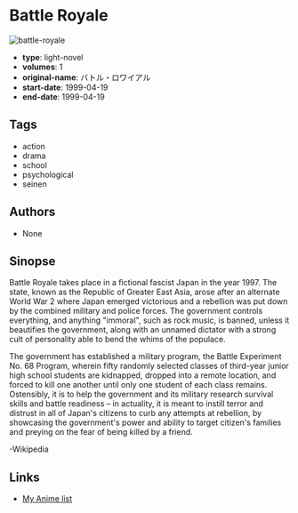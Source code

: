 # Battle Royale

![battle-royale](https://cdn.myanimelist.net/images/manga/2/214712.jpg)

-   **type**: light-novel
-   **volumes**: 1
-   **original-name**: バトル・ロワイアル
-   **start-date**: 1999-04-19
-   **end-date**: 1999-04-19

## Tags

-   action
-   drama
-   school
-   psychological
-   seinen

## Authors

-   None

## Sinopse

Battle Royale takes place in a fictional fascist Japan in the year 1997. The state, known as the Republic of Greater East Asia, arose after an alternate World War 2 where Japan emerged victorious and a rebellion was put down by the combined military and police forces. The government controls everything, and anything "immoral", such as rock music, is banned, unless it beautifies the government, along with an unnamed dictator with a strong cult of personality able to bend the whims of the populace.

The government has established a military program, the Battle Experiment No. 68 Program, wherein fifty randomly selected classes of third-year junior high school students are kidnapped, dropped into a remote location, and forced to kill one another until only one student of each class remains. Ostensibly, it is to help the government and its military research survival skills and battle readiness – in actuality, it is meant to instill terror and distrust in all of Japan's citizens to curb any attempts at rebellion, by showcasing the government's power and ability to target citizen's families and preying on the fear of being killed by a friend.

-Wikipedia

## Links

-   [My Anime list](https://myanimelist.net/manga/117586/Battle_Royale)
